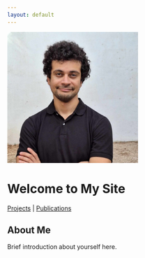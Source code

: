 ```yaml
---
layout: default
---
```


<img src="/assets/images/profile_picture.jpeg" width="300" height="300">

# Welcome to My Site

[Projects](/projects.md) | [Publications](/publications.md)

## About Me

Brief introduction about yourself here.

